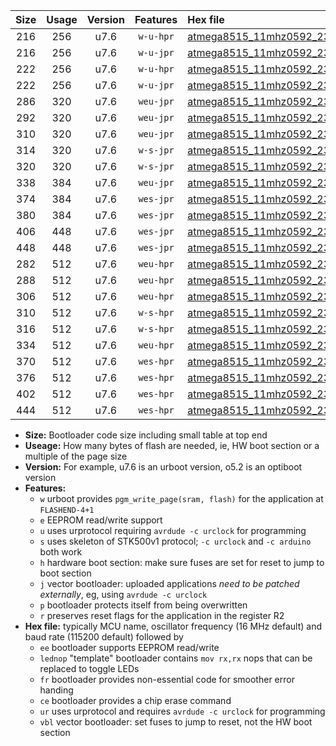 |Size|Usage|Version|Features|Hex file|
|:-:|:-:|:-:|:-:|:--|
|216|256|u7.6|`w-u-hpr`|[atmega8515_11mhz0592_230400bps_ur.hex](https://raw.githubusercontent.com/stefanrueger/urboot/main/atmega8515_11mhz0592_230400bps_ur.hex)|
|216|256|u7.6|`w-u-jpr`|[atmega8515_11mhz0592_230400bps_ur_vbl.hex](https://raw.githubusercontent.com/stefanrueger/urboot/main/atmega8515_11mhz0592_230400bps_ur_vbl.hex)|
|222|256|u7.6|`w-u-hpr`|[atmega8515_11mhz0592_230400bps_lednop_ur.hex](https://raw.githubusercontent.com/stefanrueger/urboot/main/atmega8515_11mhz0592_230400bps_lednop_ur.hex)|
|222|256|u7.6|`w-u-jpr`|[atmega8515_11mhz0592_230400bps_lednop_ur_vbl.hex](https://raw.githubusercontent.com/stefanrueger/urboot/main/atmega8515_11mhz0592_230400bps_lednop_ur_vbl.hex)|
|286|320|u7.6|`weu-jpr`|[atmega8515_11mhz0592_230400bps_ee_ur_vbl.hex](https://raw.githubusercontent.com/stefanrueger/urboot/main/atmega8515_11mhz0592_230400bps_ee_ur_vbl.hex)|
|292|320|u7.6|`weu-jpr`|[atmega8515_11mhz0592_230400bps_ee_lednop_ur_vbl.hex](https://raw.githubusercontent.com/stefanrueger/urboot/main/atmega8515_11mhz0592_230400bps_ee_lednop_ur_vbl.hex)|
|310|320|u7.6|`weu-jpr`|[atmega8515_11mhz0592_230400bps_ee_lednop_fr_ur_vbl.hex](https://raw.githubusercontent.com/stefanrueger/urboot/main/atmega8515_11mhz0592_230400bps_ee_lednop_fr_ur_vbl.hex)|
|314|320|u7.6|`w-s-jpr`|[atmega8515_11mhz0592_230400bps_vbl.hex](https://raw.githubusercontent.com/stefanrueger/urboot/main/atmega8515_11mhz0592_230400bps_vbl.hex)|
|320|320|u7.6|`w-s-jpr`|[atmega8515_11mhz0592_230400bps_lednop_vbl.hex](https://raw.githubusercontent.com/stefanrueger/urboot/main/atmega8515_11mhz0592_230400bps_lednop_vbl.hex)|
|338|384|u7.6|`weu-jpr`|[atmega8515_11mhz0592_230400bps_ee_lednop_fr_ce_ur_vbl.hex](https://raw.githubusercontent.com/stefanrueger/urboot/main/atmega8515_11mhz0592_230400bps_ee_lednop_fr_ce_ur_vbl.hex)|
|374|384|u7.6|`wes-jpr`|[atmega8515_11mhz0592_230400bps_ee_vbl.hex](https://raw.githubusercontent.com/stefanrueger/urboot/main/atmega8515_11mhz0592_230400bps_ee_vbl.hex)|
|380|384|u7.6|`wes-jpr`|[atmega8515_11mhz0592_230400bps_ee_lednop_vbl.hex](https://raw.githubusercontent.com/stefanrueger/urboot/main/atmega8515_11mhz0592_230400bps_ee_lednop_vbl.hex)|
|406|448|u7.6|`wes-jpr`|[atmega8515_11mhz0592_230400bps_ee_lednop_fr_vbl.hex](https://raw.githubusercontent.com/stefanrueger/urboot/main/atmega8515_11mhz0592_230400bps_ee_lednop_fr_vbl.hex)|
|448|448|u7.6|`wes-jpr`|[atmega8515_11mhz0592_230400bps_ee_lednop_fr_ce_vbl.hex](https://raw.githubusercontent.com/stefanrueger/urboot/main/atmega8515_11mhz0592_230400bps_ee_lednop_fr_ce_vbl.hex)|
|282|512|u7.6|`weu-hpr`|[atmega8515_11mhz0592_230400bps_ee_ur.hex](https://raw.githubusercontent.com/stefanrueger/urboot/main/atmega8515_11mhz0592_230400bps_ee_ur.hex)|
|288|512|u7.6|`weu-hpr`|[atmega8515_11mhz0592_230400bps_ee_lednop_ur.hex](https://raw.githubusercontent.com/stefanrueger/urboot/main/atmega8515_11mhz0592_230400bps_ee_lednop_ur.hex)|
|306|512|u7.6|`weu-hpr`|[atmega8515_11mhz0592_230400bps_ee_lednop_fr_ur.hex](https://raw.githubusercontent.com/stefanrueger/urboot/main/atmega8515_11mhz0592_230400bps_ee_lednop_fr_ur.hex)|
|310|512|u7.6|`w-s-hpr`|[atmega8515_11mhz0592_230400bps.hex](https://raw.githubusercontent.com/stefanrueger/urboot/main/atmega8515_11mhz0592_230400bps.hex)|
|316|512|u7.6|`w-s-hpr`|[atmega8515_11mhz0592_230400bps_lednop.hex](https://raw.githubusercontent.com/stefanrueger/urboot/main/atmega8515_11mhz0592_230400bps_lednop.hex)|
|334|512|u7.6|`weu-hpr`|[atmega8515_11mhz0592_230400bps_ee_lednop_fr_ce_ur.hex](https://raw.githubusercontent.com/stefanrueger/urboot/main/atmega8515_11mhz0592_230400bps_ee_lednop_fr_ce_ur.hex)|
|370|512|u7.6|`wes-hpr`|[atmega8515_11mhz0592_230400bps_ee.hex](https://raw.githubusercontent.com/stefanrueger/urboot/main/atmega8515_11mhz0592_230400bps_ee.hex)|
|376|512|u7.6|`wes-hpr`|[atmega8515_11mhz0592_230400bps_ee_lednop.hex](https://raw.githubusercontent.com/stefanrueger/urboot/main/atmega8515_11mhz0592_230400bps_ee_lednop.hex)|
|402|512|u7.6|`wes-hpr`|[atmega8515_11mhz0592_230400bps_ee_lednop_fr.hex](https://raw.githubusercontent.com/stefanrueger/urboot/main/atmega8515_11mhz0592_230400bps_ee_lednop_fr.hex)|
|444|512|u7.6|`wes-hpr`|[atmega8515_11mhz0592_230400bps_ee_lednop_fr_ce.hex](https://raw.githubusercontent.com/stefanrueger/urboot/main/atmega8515_11mhz0592_230400bps_ee_lednop_fr_ce.hex)|

- **Size:** Bootloader code size including small table at top end
- **Useage:** How many bytes of flash are needed, ie, HW boot section or a multiple of the page size
- **Version:** For example, u7.6 is an urboot version, o5.2 is an optiboot version
- **Features:**
  + `w` urboot provides `pgm_write_page(sram, flash)` for the application at `FLASHEND-4+1`
  + `e` EEPROM read/write support
  + `u` uses urprotocol requiring `avrdude -c urclock` for programming
  + `s` uses skeleton of STK500v1 protocol; `-c urclock` and `-c arduino` both work
  + `h` hardware boot section: make sure fuses are set for reset to jump to boot section
  + `j` vector bootloader: uploaded applications *need to be patched externally*, eg, using `avrdude -c urclock`
  + `p` bootloader protects itself from being overwritten
  + `r` preserves reset flags for the application in the register R2
- **Hex file:** typically MCU name, oscillator frequency (16 MHz default) and baud rate (115200 default) followed by
  + `ee` bootloader supports EEPROM read/write
  + `lednop` "template" bootloader contains `mov rx,rx` nops that can be replaced to toggle LEDs
  + `fr` bootloader provides non-essential code for smoother error handing
  + `ce` bootloader provides a chip erase command
  + `ur` uses urprotocol and requires `avrdude -c urclock` for programming
  + `vbl` vector bootloader: set fuses to jump to reset, not the HW boot section
